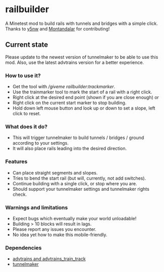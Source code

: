 # railbuilder
A Minetest mod to build rails with tunnels and bridges with a simple click.<br>
Thanks to [y5nw](https://github.com/y5nw) and [Montandalar](https://github.com/Montandalar) for contributing!

## Current state
Please update to the newest version of tunnelmaker to be able to use this mod.
Also, use the latest advtrains version for a better experience.

### How to use it?
- Get the tool with */giveme railbuilder:trackmarker*.
- Use the trainmarker tool to mark the start of a rail with a right click.
- Right click at the desired end point (shown if you are close enough) or
- Right click on the current start marker to stop building.
- Hold down left mouse button and look up or down to set a slope, left click to reset.

### What does it do?
- This will trigger tunnelmaker to build tunnels / bridges / ground according to your settings.
- It will also place rails leading into the desired direction.

### Features
- Can place straight segments and slopes.
- Tries to bend the start rail (but will, currently, not add switches).
- Continue building with a single click, or stop where you are.
- Should support your tunnelmaker settings and tunnelmaker rights check.

### Warnings and limitations
- Expect bugs which eventually make your world unloadable!
- Building > 10 blocks will result in lags.
- Please report any issues you encounter.
- No idea yet how to make this mobile-friendly.

### Dependencies
- [advtrains and advtrains_train_track](https://content.minetest.net/packages/orwell/advtrains/)
- [tunnelmaker](https://content.minetest.net/packages/kestral/tunnelmaker/)
